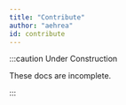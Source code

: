 ```yaml
---
title: "Contribute"
author: "aehrea"
id: contribute
---
```


:::caution Under Construction

These docs are incomplete.

:::